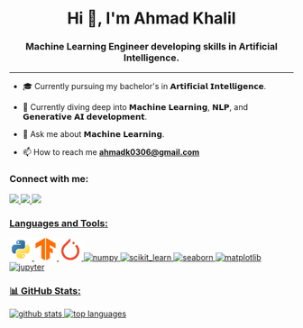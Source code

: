 <div align="center">

# Hi 👋, I'm Ahmad Khalil

### Machine Learning Engineer developing skills in Artificial Intelligence.

---

</div>


- 🎓 Currently pursuing my bachelor's in 𝗔𝗿𝘁𝗶𝗳𝗶𝗰𝗶𝗮𝗹 𝗜𝗻𝘁𝗲𝗹𝗹𝗶𝗴𝗲𝗻𝗰𝗲.
- 🌱 Currently diving deep into 𝗠𝗮𝗰𝗵𝗶𝗻𝗲 𝗟𝗲𝗮𝗿𝗻𝗶𝗻𝗴, 𝗡𝗟𝗣, and 𝗚𝗲𝗻𝗲𝗿𝗮𝘁𝗶𝘃𝗲 𝗔𝗜 𝗱𝗲𝘃𝗲𝗹𝗼𝗽𝗺𝗲𝗻𝘁.  




  
- 💬 Ask me about 𝗠𝗮𝗰𝗵𝗶𝗻𝗲 𝗟𝗲𝗮𝗿𝗻𝗶𝗻𝗴.
- 📫 How to reach me **[ahmadk0306@gmail.com](mailto:ahmadk0306@gmail.com)**




### Connect with me:
<p align="left">
  <a href="https://twitter.com/ahmadkhalil_03" target="_blank">
    <img src="https://img.icons8.com/color/48/000000/twitter.png"/>
  </a>
  <a href="https://linkedin.com/in/ahmadkhalil03" target="_blank">
    <img src="https://img.icons8.com/color/48/000000/linkedin.png"/>
  </a>
  <a href="https://instagram.com/ahmadkhalil.03" target="_blank">
    <img src="https://img.icons8.com/color/48/000000/instagram-new.png"/>

</p>


### Languages and Tools:
<p align="left">
  <img src="https://raw.githubusercontent.com/devicons/devicon/master/icons/python/python-original.svg" alt="python" width="40" height="40"/>
<!-- ML Frameworks -->
  <img src="https://raw.githubusercontent.com/devicons/devicon/master/icons/tensorflow/tensorflow-original.svg" alt="tensorflow" width="40" height="40"/>
  <img src="https://raw.githubusercontent.com/devicons/devicon/master/icons/pytorch/pytorch-original.svg" alt="pytorch" width="40" height="40"/>
  <!-- Data Science & Tools -->
  <img src="https://upload.wikimedia.org/wikipedia/commons/3/31/NumPy_logo_2020.svg" alt="numpy" width="40" height="40"/>
  <img src="https://scikit-learn.org/stable/_static/scikit-learn-logo-small.png" alt="scikit_learn" width="40" height="40"/>
  <img src="https://seaborn.pydata.org/_images/logo-mark-lightbg.svg" alt="seaborn" width="40" height="40"/>
  <img src="https://upload.wikimedia.org/commons/8/84/Matplotlib_icon.svg" alt="matplotlib" width="40" height="40"/>
  <img src="https://jupyter.org/assets/homepage/main-logo.svg" alt="jupyter" width="40" height="40"/>
</p>

### 📊 GitHub Stats:
<p align="left">
  <img src="https://github-readme-stats.vercel.app/api?username=yourusername&show_icons=true&theme=tokyonight" alt="github stats" />
  <img src="https://github-readme-stats.vercel.app/api/top-langs/?username=yourusername&layout=compact&theme=tokyonight" alt="top languages" />
</p>

